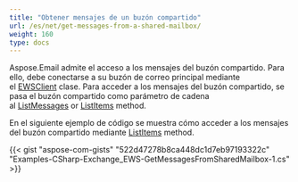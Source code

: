 ```yaml
---
title: "Obtener mensajes de un buzón compartido"
url: /es/net/get-messages-from-a-shared-mailbox/
weight: 160
type: docs
---
```



Aspose.Email admite el acceso a los mensajes del buzón compartido. Para ello, debe conectarse a su buzón de correo principal mediante el [EWSClient](https://reference.aspose.com/email/net/aspose.email.clients.exchange.webservice/ewsclient/) clase. Para acceder a los mensajes del buzón compartido, se pasa el buzón compartido como parámetro de cadena al [ListMessages](https://reference.aspose.com/email/net/aspose.email.clients.exchange.webservice/iewsclient/listmessages/) or [ListItems](https://reference.aspose.com/email/net/aspose.email.clients.exchange.webservice/iewsclient/listitems/) method.

En el siguiente ejemplo de código se muestra cómo acceder a los mensajes del buzón compartido mediante [ListItems](https://reference.aspose.com/email/net/aspose.email.clients.exchange.webservice/iewsclient/listitems/) method.

{{< gist "aspose-com-gists" "522d47278b8ca448dc1d7eb97193322c" "Examples-CSharp-Exchange_EWS-GetMessagesFromSharedMailbox-1.cs" >}}
